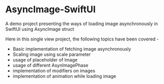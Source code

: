 # AsyncImage-SwiftUI
A demo project presenting the ways of loading image asynchronously in SwiftUI using AsyncImage struct

Here in this single view project, the following topics have been covered - 
- Basic implementation of fetching image asynchronously
- Scaling image using scale parameter
- usage of placeholder of Image
- usage of different AsynImagePhase 
- implementation of modifiers on images
- implementation of animation while loading image
